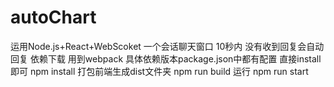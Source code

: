# autoChart

运用Node.js+React+WebScoket 一个会话聊天窗口
10秒内 没有收到回复会自动回复
依赖下载 用到webpack 具体依赖版本package.json中都有配置 直接install即可
npm install
打包前端生成dist文件夹
npm run build
运行
npm run start
